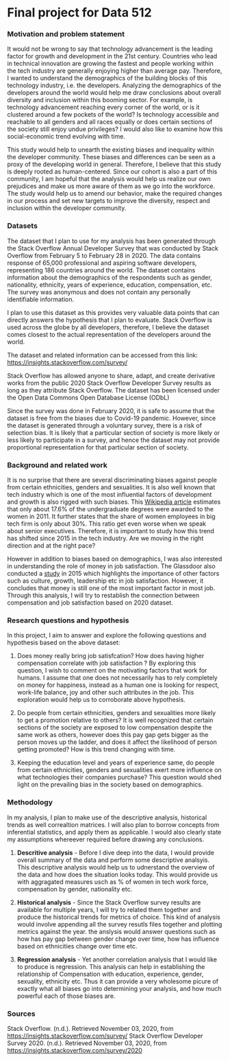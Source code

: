 # Final project for Data 512

### Motivation and problem statement
It would not be wrong to say that technology advancement is the leading factor for growth and development in the 21st century. Countries who lead in technical innovation are growing the fastest and people working within the tech industry are generally enjoying higher than average pay. Therefore, I wanted to understand the demographics of the building blocks of this technology industry, i.e. the developers. Analyzing the demographics of the developers around the world would help me draw conclusions about overall diversity and inclusion within this booming sector. For example, is technology advancement reaching every corner of the world, or is it clustered around a few pockets of the world? Is technology accessible and reachable to all genders and all races equally or does certain sections of the society still enjoy undue privileges? I would also like to examine how this social-economic trend evolving with time.

This study would help to unearth the existing biases and inequality within the developer community. These biases and differences can be seen as a proxy of the developing world in general. Therefore, I believe that this study is deeply rooted as human-centered. Since our cohort is also a part of this community, I am hopeful that the analysis would help us realize our own prejudices and make us more aware of them as we go into the workforce. The study would help us to amend our behavior, make the required changes in our process and set new targets to improve the diversity, respect and inclusion within the developer community.

### Datasets
The dataset that I plan to use for my analysis has been generated through the Stack Overflow Annual Developer Survey that was conducted by Stack Overflow from February 5 to February 28 in 2020. The data contains response of 65,000 professional and aspiring software developers, representing 186 countries around the world. The dataset contains information about the demographics of the respondents such as gender, nationality, ethnicity, years of experience, education, compensation, etc. The survey was anonymous and does not contain any personally identifiable information.

I plan to use this dataset as this provides very valuable data points that can directly answers the hypothesis that I plan to evaluate. Stack Overflow is used across the globe by all developers, therefore, I believe the dataset comes closest to the actual representation of the developers around the world.

The dataset and related information can be accessed from this link: https://insights.stackoverflow.com/survey/

Stack Overflow has allowed anyone to share, adapt, and create derivative works from the public 2020 Stack Overflow Developer Survey results as long as they attribute Stack Overflow. The dataset has been licensed under the Open Data Commons Open Database License (ODbL)

Since the survey was done in February 2020, it is safe to assume that the dataset is free from the biases due to Covid-19 pandemic. However, since the dataset is generated through a voluntary survey, there is a risk of selection bias. It is likely that a particular section of society is more likely or less likely to participate in a survey, and hence the dataset may not provide proportional representation for that particular section of society.

### Background and related work
It is no surprise that there are several discriminating biases against people from certain ethnicities, genders and sexualities. It is also well known that tech industry which is one of the most influential factors of development and growth is also rigged with such biases. This [Wikipedia article](https://en.wikipedia.org/wiki/Sexism_in_the_technology_industry#:~:text=Women%20in%20technology%20earn%20less,level%20women%20in%20Silicon%20Valley.) estimates that only about 17.6% of the undergraduate degrees were awarded to the women in 2011. It further states that the share of women employees in big tech firm is only about 30%. This ratio get even worse when we speak about senior executives. Therefore, it is important to study how this trend has shifted since 2015 in the tech industry. Are we moving in the right direction and at the right pace?

However in addition to biases based on demographics, I was also interested in understanding the role of money in job satisfaction. The Glassdoor also conducted a [study](https://www.glassdoor.com/research/does-money-buy-happiness-the-link-between-salary-and-employee-satisfaction/#:~:text=Salary%20vs.&text=%5B1%5D%20At%20first%20glance%2C,less%20than%20%2430%2C000%20per%20year) in 2015 which highlights the importance of other factors such as culture, growth, leadership etc in job satisfaction. However, it concludes that money is still one of the most important factor in most job. Through this analysis, I will try to restablish the connection between compensation and job satisfaction based on 2020 dataset.

### Research questions and hypothesis
In this project, I aim to answer and explore the following questions and hypothesis based on the above dataset:

1. Does money really bring job satisfcation? How does having higher compensation correlate with job satisfaction ? By exploring this question, I wish to comment on the motivating factors that work for humans. I assume that one does not necessarily has to rely completely on money for happiness, instead as a human one is looking for respect, work-life balance, joy and other such attributes in the job. This exploration would help us to corroborate above hypothesis.

2. Do people from certain ethnicities, genders and sexualities more likely to get a promotion relative to others? It is well recognized that certain sections of the society are exposed to low compensation despite the same work as others, however does this pay gap gets bigger as the person moves up the ladder, and does it affect the likelihood of person getting promoted? How is this trend changing with time.

3. Keeping the education level and years of experience same, do people from certain ethnicities, genders and sexualities exert more influence on what technologies their companies purchase? This question would shed light on the prevailing bias in the society based on demographics.

### Methodology
In my analysis, I plan to make use of the descriptive analysis, historical trends as well correaltion matrices. I will also plan to borrow concepts from inferential statistics, and apply them as applicable. I would also clearly state my assumptions whereever required before drawing any conclusions.

1. **Descritive analysis** - Before I dive deep into the data, I would provide overall summary of the data and perform some descriptive analsyis. This descriptive analysis would help us to udnerstand the overview of the data and how does the situation looks today. This would provide us with aggragated measures usch as % of women in tech work force, compensation by gender, nationality etc.

2. **Historical analysis** - Since the Stack Overflow survey results are available for multiple years, I will try to related them together and produce the historical trends for metrics of choice. This kind of analysis would involve appending all the survey resutls files together and plotting metrics against the year. the anslysis would answer questions such as how has pay gap between gender change over time, how has influence based on ethnicities change over time etc.

3. **Regression analysis** - Yet another correlation analysis that I would like to produce is regression. This analysis can help in establishing the relationship of  Compensation with education, experience, gender, sexuality, ethnicity etc. Thus it can provide a very wholesome picure of exactly what all biases go into determining your analysis, and how much powerful each of those biases are.

### Sources
Stack Overflow. (n.d.). Retrieved November 03, 2020, from https://insights.stackoverflow.com/survey/
Stack Overflow Developer Survey 2020. (n.d.). Retrieved November 03, 2020, from https://insights.stackoverflow.com/survey/2020
